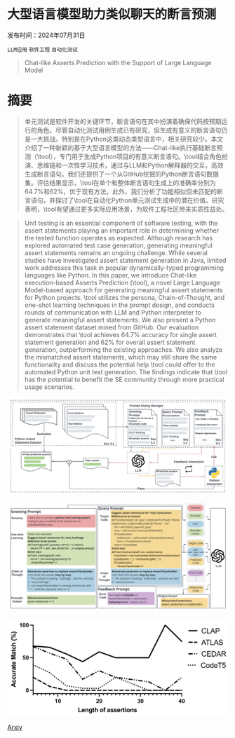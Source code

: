 # 大型语言模型助力类似聊天的断言预测

发布时间：2024年07月31日

`LLM应用` `软件工程` `自动化测试`

> Chat-like Asserts Prediction with the Support of Large Language Model

# 摘要

> 单元测试是软件开发的关键环节，断言语句在其中扮演着确保代码按预期运行的角色。尽管自动化测试用例生成已有研究，但生成有意义的断言语句仍是一大挑战。特别是在Python这类动态类型语言中，相关研究较少。本文介绍了一种新颖的基于大型语言模型的方法——Chat-like执行基础断言预测（\tool），专门用于生成Python项目的有意义断言语句。\tool结合角色扮演、思维链和一次性学习技术，通过与LLM和Python解释器的交互，高效生成断言语句。我们还提供了一个从GitHub挖掘的Python断言语句数据集。评估结果显示，\tool在单个和整体断言语句生成上的准确率分别为64.7\%和62\%，优于现有方法。此外，我们分析了功能相似但未匹配的断言语句，并探讨了\tool在自动化Python单元测试生成中的潜在价值。研究表明，\tool有望通过更多实际应用场景，为软件工程社区带来实质性益处。

> Unit testing is an essential component of software testing, with the assert statements playing an important role in determining whether the tested function operates as expected. Although research has explored automated test case generation, generating meaningful assert statements remains an ongoing challenge. While several studies have investigated assert statement generation in Java, limited work addresses this task in popular dynamically-typed programming languages like Python. In this paper, we introduce Chat-like execution-based Asserts Prediction (\tool), a novel Large Language Model-based approach for generating meaningful assert statements for Python projects. \tool utilizes the persona, Chain-of-Thought, and one-shot learning techniques in the prompt design, and conducts rounds of communication with LLM and Python interpreter to generate meaningful assert statements. We also present a Python assert statement dataset mined from GitHub. Our evaluation demonstrates that \tool achieves 64.7\% accuracy for single assert statement generation and 62\% for overall assert statement generation, outperforming the existing approaches. We also analyze the mismatched assert statements, which may still share the same functionality and discuss the potential help \tool could offer to the automated Python unit test generation. The findings indicate that \tool has the potential to benefit the SE community through more practical usage scenarios.

![大型语言模型助力类似聊天的断言预测](../../../paper_images/2407.21429/x1.png)

![大型语言模型助力类似聊天的断言预测](../../../paper_images/2407.21429/x2.png)

![大型语言模型助力类似聊天的断言预测](../../../paper_images/2407.21429/x3.png)

[Arxiv](https://arxiv.org/abs/2407.21429)